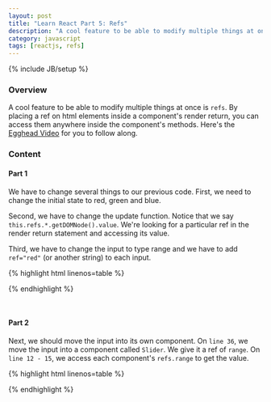 ```yaml
---
layout: post
title: "Learn React Part 5: Refs"
description: "A cool feature to be able to modify multiple things at once is `refs`. By placing a ref on html elements inside a component's render return, you can access them anywhere inside the component's methods. Here's the [Egghead Video](https://egghead.io/lessons/react-using-refs-to-access-components) for you to follow along."
category: javascript
tags: [reactjs, refs]
---
```

{% include JB/setup %}

<!-- Overview -->
<h3>Overview</h3>

A cool feature to be able to modify multiple things at once is `refs`. By placing a ref on html elements inside a component's render return, you can access them anywhere inside the component's methods. Here's the [Egghead Video](https://egghead.io/lessons/react-using-refs-to-access-components) for you to follow along.

<!-- Content -->
<h3>Content</h3>

<!-- Part 1 -->
<h4>Part 1</h4>

We have to change several things to our previous code. First, we need to change the initial state to red, green and blue. 

Second, we have to change the update function. Notice that we say `this.refs.*.getDOMNode().value`. We're looking for a particular ref in the render return statement and accessing its value. 

Third, we have to change the input to type range and we have to add `ref="red"` (or another string) to each input.

{% highlight html linenos=table  %}
<script type="text/jsx">
    /*** @jsx React.DOM */
    var App = React.createClass({
        getInitialState:function(){
            return {
              red: 0,
              green: 0,
              blue: 0
            };
        },
        update:function(){
            this.setState({
              red: this.refs.red.getDOMNode().value,
              green: this.refs.green.getDOMNode().value,
              blue: this.refs.blue.getDOMNode().value
            });
        },
        render:function(){
            return (
                    <div>
                        <input ref="red" type="range" onChange={this.update} />
                        <label>{this.state.red}</label>
                        <input ref="green" type="range" onChange={this.update} />
                        <label>{this.state.green}</label>
                        <input ref="blue" type="range" onChange={this.update} />
                        <label>{this.state.blue}</label>
                    </div>
                    )
        }
    });

    React.renderComponent(<App />,document.body);
</script>
{% endhighlight %}

<br />

<!-- Part 2 -->
<h4>Part 2</h4>

Next, we should move the input into its own component. On `line 36`, we move the input into a component called `Slider`. We give it a ref of `range`. On `line 12 - 15`, we access each component's `refs.range` to get the value.

{% highlight html linenos=table  %}
<script type="text/jsx">
    /*** @jsx React.DOM */
    var App = React.createClass({
        getInitialState:function(){
            return {
              red: 0,
              green: 0,
              blue: 0
            };
        },
        update:function(){
            this.setState({
              red: this.refs.red.refs.range.getDOMNode().value,
              green: this.refs.green.refs.range.getDOMNode().value,
              blue: this.refs.blue.refs.range.getDOMNode().value
            });
        },
        render:function(){
            return (
                    <div>
                        <Slider ref="red" update={this.update} />
                        <label>{this.state.red}</label>
                        <Slider ref="green" update={this.update} />
                        <label>{this.state.green}</label>
                        <Slider ref="blue" update={this.update} />
                        <label>{this.state.blue}</label>
                    </div>
                    )
        }
    });

    var Slider = React.createClass({
      render:function(){
          return (
              <div>
                  <input ref="range" min="0" max="255" type="range" onChange={this.props.update} />
              </div>
            )
      }
    });

    React.renderComponent(<App />,document.body);
</script>
{% endhighlight %}